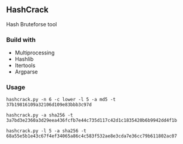 ## HashCrack
Hash Bruteforse tool
### Build with
* Multiprocessing
* Hashlib
* Itertools
* Argparse
### Usage
```
hashcrack.py -n 6 -c lower -l 5 -a md5 -t 37b19816109a32106d109e83bbb3c97d
```
```
hashcrack.py -a sha256 -t 3a7bd3e2360a3d29eea436fcfb7e44c735d117c42d1c1835420b6b9942dd4f1b
```
```
hashcrack.py -l 5 -a sha256 -t 68a55e5b1e43c67f4ef34065a86c4c583f532ae8e3cda7e36cc79b611802ac07
```
